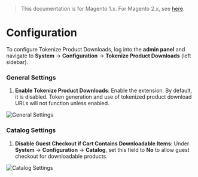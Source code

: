 <blockquote class="important">This documentation is for Magento 1.x. For Magento 2.x, see <a href="https://docs.nickolasburr.com/magento/extensions/2.x/tokenizeproductdownloads/latest/">here</a>.</blockquote>

# Configuration

To configure Tokenize Product Downloads, log into the **admin panel** and navigate to **System** &#8594; **Configuration** &#8594; **Tokenize Product Downloads** (left sidebar).

### General Settings

1. **Enable Tokenize Product Downloads**: Enable the extension. By default, it is disabled. Token generation and use of tokenized product download URLs will not function unless enabled.

![General Settings](https://docs.nickolasburr.com/docs/magento/extensions/1.x/tokenizeproductdownloads/latest/images/general_settings.png)

### Catalog Settings

1. **Disable Guest Checkout if Cart Contains Downloadable Items**: Under **System** &#8594; **Configuration** &#8594; **Catalog**, set this field to **No** to allow guest checkout for downloadable products.

![Catalog Settings](https://docs.nickolasburr.com/docs/magento/extensions/1.x/tokenizeproductdownloads/latest/images/catalog_settings.png)
